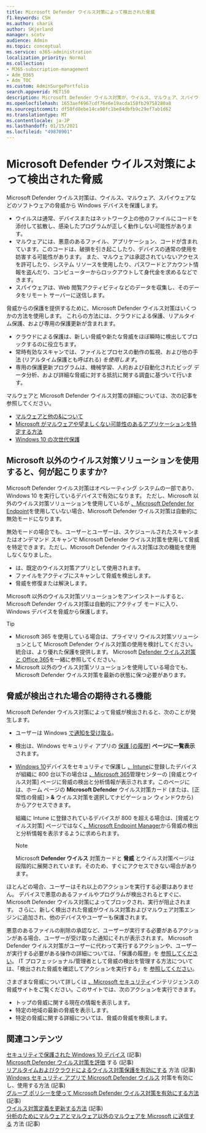 ```yaml
---
title: Microsoft Defender ウイルス対策によって検出された脅威
f1.keywords: CSH
ms.author: sharik
author: SKjerland
manager: scotv
audience: Admin
ms.topic: conceptual
ms.service: o365-administration
localization_priority: Normal
ms.collection:
- M365-subscription-management
- Adm_O365
- Adm_TOC
ms.custom: AdminSurgePortfolio
search.appverid: MET150
description: Microsoft Defender ウイルス対策が、ウイルス、マルウェア、スパイウェアなどのソフトウェアの脅威から Windows デバイスを保護する方法について説明します。
ms.openlocfilehash: 1653aef6967cdf76e6e19acda158fb29758280a8
ms.sourcegitcommit: df58fd8ebe14ca98fc1be84dbfb9c29ef7ab1d62
ms.translationtype: MT
ms.contentlocale: ja-JP
ms.lasthandoff: 01/15/2021
ms.locfileid: "49870901"
---
```

# <a name="threats-detected-by-microsoft-defender-antivirus"></a>Microsoft Defender ウイルス対策によって検出された脅威

Microsoft Defender ウイルス対策は、ウイルス、マルウェア、スパイウェアなどのソフトウェアの脅威から Windows デバイスを保護します。

- ウイルスは通常、デバイスまたはネットワーク上の他のファイルにコードを添付して拡散し、感染したプログラムが正しく動作しない可能性があります。
- マルウェアには、悪意のあるファイル、アプリケーション、コードが含まれています。このコードは、破損を引き起こしたり、デバイスの通常の使用を妨害する可能性があります。 また、マルウェアは承認されていないアクセスを許可したり、システム リソースを使用したり、パスワードとアカウント情報を盗んだり、コンピューターからロックアウトして身代金を求めるなどできます。
- スパイウェアは、Web 閲覧アクティビティなどのデータを収集し、そのデータをリモート サーバーに送信します。
 
脅威からの保護を提供するために、Microsoft Defender ウイルス対策はいくつかの方法を使用します。 これらの方法には、クラウドによる保護、リアルタイム保護、および専用の保護更新が含まれます。

- クラウドによる保護は、新しい脅威や新たな脅威をほぼ瞬時に検出してブロックするのに役立ちます。
- 常時有効なスキャンでは、ファイルとプロセスの動作の監視、および他の手法 (リアルタイム保護とも呼ばれる) *を使用します*。
- 専用の保護更新プログラムは、機械学習、人的および自動化されたビッグ データ分析、および詳細な脅威に対する抵抗に関する調査に基づいて行います。 

マルウェアと Microsoft Defender ウイルス対策の詳細については、次の記事を参照してください。 

- [マルウェアと他の&について](/windows/security/threat-protection/intelligence/understanding-malware)
- [Microsoft がマルウェアや望ましくない可能性のあるアプリケーションを特定する方法](/windows/security/threat-protection/intelligence/criteria)
- [Windows 10 の次世代保護](/windows/security/threat-protection/microsoft-defender-antivirus/microsoft-defender-antivirus-in-windows-10)

## <a name="what-happens-when-a-non-microsoft-antivirus-solution-is-used"></a>Microsoft 以外のウイルス対策ソリューションを使用すると、何が起こりますか? 

Microsoft Defender ウイルス対策はオペレーティング システムの一部であり、Windows 10 を実行しているデバイスで有効になります。 ただし、Microsoft 以外のウイルス対策ソリューションを使用しているが [、Microsoft Defender for Endpoint](/windows/security/threat-protection/microsoft-defender-atp/microsoft-defender-advanced-threat-protection)を使用していない場合、Microsoft Defender ウイルス対策は自動的に無効モードになります。  

無効モードの場合でも、ユーザーとユーザーは、スケジュールされたスキャンまたはオンデマンド スキャンで Microsoft Defender ウイルス対策を使用して脅威を特定できます。ただし、Microsoft Defender ウイルス対策は次の機能を使用しなくなりました。

- は、既定のウイルス対策アプリとして使用されます。
- ファイルをアクティブにスキャンして脅威を検出します。
- 脅威を修復または解決します。

Microsoft 以外のウイルス対策ソリューションをアンインストールすると、Microsoft Defender ウイルス対策は自動的にアクティブ モードに入り、Windows デバイスを脅威から保護します。

> [!TIP]
> - Microsoft 365 を使用している場合は、プライマリ ウイルス対策ソリューションとして Microsoft Defender ウイルス対策の使用を検討してください。 統合は、より優れた保護を提供します。 Microsoft [Defender ウイルス対策と Office 365](/windows/security/threat-protection/microsoft-defender-antivirus/office-365-microsoft-defender-antivirus)を一緒に参照してください。
> - Microsoft 以外のウイルス対策ソリューションを使用している場合でも、Microsoft Defender ウイルス対策を最新の状態に保つ必要があります。

## <a name="what-to-expect-when-threats-are-detected"></a>脅威が検出された場合の期待される機能

Microsoft Defender ウイルス対策によって脅威が検出されると、次のことが発生します。

- ユーザーは Windows [で通知を受け取る](https://support.microsoft.com/windows/8942c744-6198-fe56-4639-34320cf9444e)。 
- 検出は、Windows セキュリティ アプリの [保護 [の履歴]](/windows/security/threat-protection/windows-defender-security-center/windows-defender-security-center) **ページに一覧表示** されます。  
- [Windows 10](secure-win-10-pcs.md)デバイスをセキュリティで保護し [、Intune](/mem/intune/enrollment/windows-enrollment-methods)に登録したデバイスが組織に 800 台以下の場合は <a href="https://go.microsoft.com/fwlink/p/?linkid=2024339" target="_blank">、Microsoft 365</a>管理センターの [脅威とウイルス対策] ページに脅威の検出と分析情報が表示されます。このページには、ホーム ページの **Microsoft Defender** ウイルス対策カード (または、[正常性の脅威]  >  **&** ウイルス対策を選択してナビゲーション ウィンドウから) からアクセスできます。

    組織に Intune に登録されているデバイスが 800 を超える場合は、[脅威とウイルス対策] ページではなく[、Microsoft Endpoint Manager](/mem/endpoint-manager-overview)から脅威の検出と分析情報を表示するように求められます。
 
    > [!NOTE]
    > Microsoft **Defender ウイルス** 対策カードと **脅威** とウイルス対策ページは段階的に展開されています。そのため、すぐにアクセスできない場合があります。

ほとんどの場合、ユーザーはそれ以上のアクションを実行する必要はありません。 デバイスで悪意のあるファイルやプログラムが検出されるとすぐに、Microsoft Defender ウイルス対策によってブロックされ、実行が阻止されます。 さらに、新しく検出された脅威がウイルス対策およびマルウェア対策エンジンに追加され、他のデバイスやユーザーも保護されます。  

悪意のあるファイルの削除の承認など、ユーザーが実行する必要があるアクションがある場合、ユーザーが受け取った通知にそれが表示されます。 Microsoft Defender ウイルス対策がユーザーに代わって実行するアクションや、ユーザーが実行する必要がある操作の詳細については、「保護の履歴」を [参照してください](https://support.microsoft.com/office/f1e5fd95-09b4-46d1-b8c7-1059a1e09708)。 IT プロフェッショナル/管理者として脅威の検出を管理する方法については、「検出された脅威を確認してアクションを実行する」を [参照してください](review-threats-take-action.md)。

さまざまな脅威について詳しくは <a href="https://www.microsoft.com/wdsi/threats" target="_blank">、Microsoft セキュリティ</a>インテリジェンスの脅威サイトをご覧ください。このサイトでは、次のアクションを実行できます。 

- トップの脅威に関する現在の情報を表示します。
- 特定の地域の最新の脅威を表示します。
- 特定の脅威に関する詳細については、脅威の脅威を検索します。

## <a name="related-content"></a>関連コンテンツ

[セキュリティで保護された Windows 10 デバイス](secure-windows-10-devices.md) (記事)\
[Microsoft Defender ウイルス対策を評価](/windows/security/threat-protection/microsoft-defender-antivirus/evaluate-microsoft-defender-antivirus) する (記事)\
[リアルタイムおよびクラウドによるウイルス対策保護を有効にする](/mem/intune/user-help/turn-on-defender-windows#turn-on-real-time-and-cloud-delivered-protection) 方法 (記事)\
[Windows セキュリティ アプリで Microsoft Defender ウイルス](/windows/security/threat-protection/microsoft-defender-antivirus/microsoft-defender-security-center-antivirus) 対策を有効にし、使用する方法 (記事)\
[グループ ポリシーを使って Microsoft Defender ウイルス対策を有効にする方法](/mem/intune/user-help/turn-on-defender-windows#turn-on-windows-defender) (記事)\
[ウイルス対策定義を更新する方法](/mem/intune/user-help/turn-on-defender-windows#update-your-antivirus-definitions) (記事)\
[分析のためにマルウェアとマルウェア以外のマルウェアを Microsoft に送信する](/microsoft-365/security/office-365-security/submitting-malware-and-non-malware-to-microsoft-for-analysis) 方法 (記事)